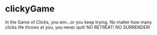 # clickyGame
In the Game of Clicks, you win...or you keep trying. No matter how many clicks life throws at you, you never quit! NO RETREAT! NO SURRENDER!

